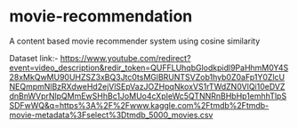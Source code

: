 # movie-recommendation

A content based movie recommender system using cosine similarity

Dataset link:- https://www.youtube.com/redirect?event=video_description&redir_token=QUFFLUhqbGlodkpidl9PaHhmM0Y4S28xMkQwMU90UHZSZ3xBQ3Jtc0tsMGlBRUNTSVZob1hyb0Z0aFp1Y0ZlcUNEQmpmNlBzRXdweHd2ejVlSEpVazJOZHpqNkoxVS1rTWdZN0VlQi10eDVZdnBnWVprNlpQMmEwSHhBc1JoMUo4cXpIeWc5QTNNRnBHbHp1emhhTlpSSDFwWQ&q=https%3A%2F%2Fwww.kaggle.com%2Ftmdb%2Ftmdb-movie-metadata%3Fselect%3Dtmdb_5000_movies.csv
